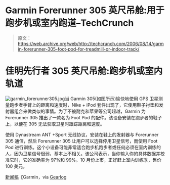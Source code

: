 # Garmin Forerunner 305 英尺吊舱:用于跑步机或室内跑道–TechCrunch

> 原文：<https://web.archive.org/web/http://techcrunch.com/2006/08/14/garmin-forerunner-305-foot-pod-for-treadmill-or-indoor-track/>

# 佳明先行者 305 英尺吊舱:跑步机或室内轨道

![garmin_forerunner305.jpg](img/9cdc263f1e1e389f0e10b0caa49986a2.png "garmin_forerunner305.jpg")当 Garmin 305(如图所示)愉快地使用 GPS 卫星测量跑步者手臂上的距离和速度时，Nike + iPod 套件出现了，它使用鞋子衬垫和发射器组合来做类似的事情。为了不被耐克和苹果等公司超越，Garmin 为 Forerunner 305 推出了一款名为 Foot Pod 的配件。该设备安装在跑步者的鞋子上，以便在 305 无法获取卫星时跟踪距离和速度。

使用 Dynastream ANT +Sport 无线协议，安装在鞋上的发射器与 Forerunner 305 通信，然后 Forerunner 305 让用户可以选择停用卫星信号，而使用 Foot Pod 进行训练。这个小设备可能非常适合跑步机跑步者或任何必须在室内训练的人，因为卫星信号很弱，基本上不相关。该公司表示，当你输入你的具体数据并校准它时，它的准确率为 97%和 99%。10 月份上市，正好赶上室内训练季，售价 100 美元。

[新闻稿](https://web.archive.org/web/20210307132412/http://www.prnewswire.com/cgi-bin/stories.pl?ACCT=ind_focus.story&STORY=/www/story/08-10-2006/0004413816&EDATE=THU+Aug+10+2006,+08:00+AM)【Garmin，via [Gearlog](https://web.archive.org/web/20210307132412/http://gearlog.com/blogs/gearlog/archive/2006/08/10/18019.aspx)